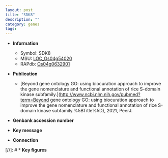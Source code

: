 ```yaml
---
layout: post
title: "SDK8"
description: ""
category: genes
tags: 
---
```


* **Information**  
    + Symbol: SDK8  
    + MSU: [LOC_Os04g54020](http://rice.uga.edu/cgi-bin/ORF_infopage.cgi?orf=LOC_Os04g54020)  
    + RAPdb: [Os04g0632901](https://rapdb.dna.affrc.go.jp/locus/?name=Os04g0632901)  

* **Publication**  
    + [Beyond gene ontology GO: using biocuration approach to improve the gene nomenclature and functional annotation of rice S-domain kinase subfamily.](http://www.ncbi.nlm.nih.gov/pubmed?term=Beyond gene ontology GO: using biocuration approach to improve the gene nomenclature and functional annotation of rice S-domain kinase subfamily.%5BTitle%5D), 2021, PeerJ.

* **Genbank accession number**  

* **Key message**  

* **Connection**  

[//]: # * **Key figures**  


